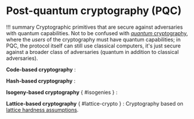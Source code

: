 # Post-quantum cryptography (PQC)

!!! summary
    Cryptographic primitives that are secure against adversaries with quantum capabilities. Not to be confused with [_quantum_ cryptography](./other.md#quantum-crypto), where the _users_ of the cryptography must have quantum capabilities; in PQC, the protocol itself can still use classical computers, it's just secure against a broader class of adversaries (quantum in addition to classical adversaries).

**Code-based cryptography**
: 

**Hash-based cryptography**
: 

**Isogeny-based cryptography** { #isogenies }
: 

**Lattice-based cryptography** { #lattice-crypto }
: Cryptography based on [lattice hardness assumptions](../assumptions.md#lattice-assumptions).  